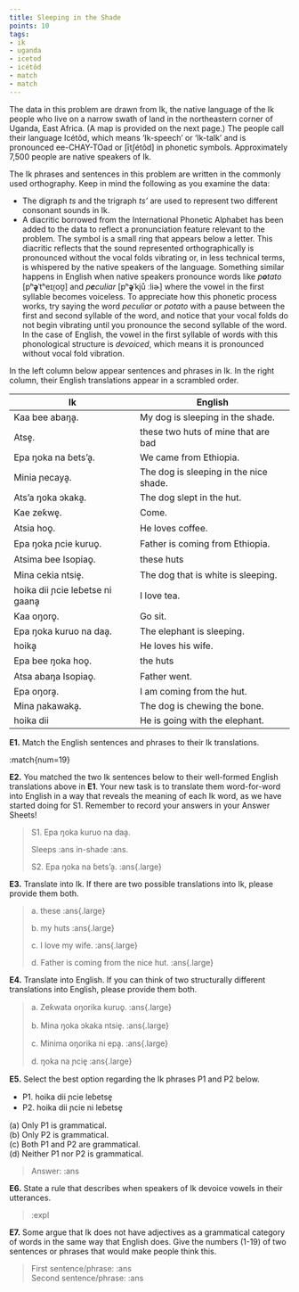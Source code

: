 ```yaml
---
title: Sleeping in the Shade 
points: 10
tags:
- ik 
- uganda
- icetod
- icétôd
- match
- match
---
```


The data in this problem are drawn from Ik, the native language of the Ik people who live on a narrow swath of land in the northeastern corner of Uganda, East Africa. (A map is provided on the next page.) The people call their language Icétôd, which means ‘Ik-speech’ or ‘Ik-talk’ and is pronounced ee-CHAY-TOad or [ītʃétôd] in phonetic symbols. Approximately 7,500 people are native speakers of Ik.

The Ik phrases and sentences in this problem are written in the commonly used orthography. Keep in mind
the following as you examine the data:
- The digraph *ts* and the trigraph *ts’* are used to represent two different consonant sounds in Ik.
- A diacritic borrowed from the International Phonetic Alphabet has been added to the data to reflect a
pronunciation feature relevant to the problem. The symbol is a small ring that appears below a letter.
This diacritic reflects that the sound represented orthographically is pronounced without the vocal folds
vibrating or, in less technical terms, is whispered by the native speakers of the language. Something
similar happens in English when native speakers pronounce words like *p**o**tato* [pʰ**ə̥**ˈtʰeɪɾ̯oʊ̯] and *p**e**culiar*
[pʰ**ə̥**ˈkjů ːliɚ] where the vowel in the first syllable becomes voiceless. To appreciate how this phonetic
process works, try saying the word *peculiar* or *potato* with a pause between the first and second syllable
of the word, and notice that your vocal folds do not begin vibrating until you pronounce the second
syllable of the word. In the case of English, the vowel in the first syllable of words with this phonological
structure is *devoiced*, which means it is pronounced without vocal fold vibration.

In the left column below appear sentences and phrases in Ik. In the right column, their English translations
appear in a scrambled order.

| Ik | English |
| - | - |
| Ƙaa bee abaŋḁ. | My dog is sleeping in the shade. |
| Atse̥. | these two huts of mine that are bad |
| Epa ŋoka na ɓets’ḁ. | We came from Ethiopia. |
| Minia ɲecayḁ. | The dog is sleeping in the nice shade. |
| Ats’a ŋoka ɔkakḁ. | The dog slept in the hut. |
| Ƙae zeƙwe̥. | Come. |
| Atsia hoo̥. | He loves coffee. |
| Epa ŋoka ɲcie kuruo̥. | Father is coming from Ethiopia. |
| Atsima bee Isopiao̥. | these huts |
| Mina cekia ntsie̥. | The dog that is white is sleeping. |
| hoika dii ɲcie leɓetse ni gaanḁ | I love tea. |
| Ƙaa oŋoro̥. | Go sit. |
| Epa ŋoka kuruo na daḁ. | The elephant is sleeping. |
| hoikḁ | He loves his wife. |
| Epa bee ŋoka hoo̥. | the huts |
| Atsa abaŋa Isopiao̥. | Father went. |
| Epa oŋorḁ. | I am coming from the hut. |
| Mina ɲakawakḁ. | The dog is chewing the bone. |
| hoika dii | He is going with the elephant. |

**E1.** Match the English sentences and phrases to their Ik translations.

:match{num=19}


**E2.** You matched the two Ik sentences below to their well-formed English
translations above in **E1**. Your new task is to translate them word-for-word into English in a way that reveals the meaning of each Ik word, as
we have started doing for S1. Remember to record your answers in your
Answer Sheets!

> S1. Epa ŋoka kuruo na daḁ. 
>
> Sleeps :ans in-shade :ans.
>
> S2. Epa ŋoka na ɓets’ḁ. :ans{.large}

**E3.** Translate into Ik. If there are two possible translations into Ik, please
provide them both.

> a. these :ans{.large}
>
> b. my huts :ans{.large}
>
> c. I love my wife. :ans{.large}
>
> d. Father is coming from the nice hut. :ans{.large}


**E4.** Translate into English. If you can think of two structurally different translations into English, please
provide them both.

> a. Zeƙwata oŋorika kuruo̥. :ans{.large}
>
> b. Mina ŋoka ɔkaka ntsie̥. :ans{.large}
>
> c. Minima oŋorika ni epḁ. :ans{.large}
>
> d. ŋoka na ɲcie̥ :ans{.large}


**E5.** Select the best option regarding the Ik phrases P1 and P2 below.

- P1. hoika dii ɲcie leɓetse̥
- P2. hoika dii ɲcie ni leɓetse̥

(a) Only P1 is grammatical. <br>
(b) Only P2 is grammatical. <br>
(c) Both P1 and P2 are grammatical. <br>
(d) Neither P1 nor P2 is grammatical. <br>

> Answer: :ans


**E6.** State a rule that describes when speakers of Ik devoice vowels in their utterances.

> :expl

**E7.** Some argue that Ik does not have adjectives as a grammatical category of words in the same way that
English does. Give the numbers (1-19) of two sentences or phrases that would make people think this.

> First sentence/phrase: :ans <br>
> Second sentence/phrase: :ans